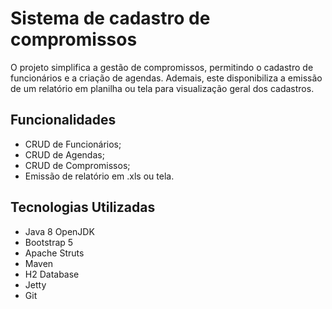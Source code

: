 # Sistema de cadastro de compromissos

<p>
O projeto simplifica a gestão de compromissos, permitindo o cadastro de funcionários e a criação de agendas. Ademais, este disponibiliza a emissão de um relatório em planilha ou tela para visualização geral dos cadastros.
</p>

## Funcionalidades

- CRUD de Funcionários;
- CRUD de Agendas;
- CRUD de Compromissos;
- Emissão de relatório em .xls ou tela.

## Tecnologias Utilizadas

- Java 8 OpenJDK
- Bootstrap 5
- Apache Struts
- Maven
- H2 Database
- Jetty
- Git